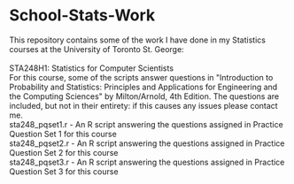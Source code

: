 # School-Stats-Work
This repository contains some of the work I have done in my Statistics courses at the University of Toronto St. George:<br />
<br />
STA248H1: Statistics for Computer Scientists<br />
For this course, some of the scripts answer questions in "Introduction to Probability and Statistics: Principles and Applications for Engineering and the Computing Sciences" by Milton/Arnold, 4th Edition. The questions are included, but not in their entirety: if this causes any issues please contact me.<br />
sta248_pqset1.r - An R script answering the questions assigned in Practice Question Set 1 for this course<br />
sta248_pqset2.r - An R script answering the questions assigned in Practice Question Set 2 for this course<br />
sta248_pqset3.r - An R script answering the questions assigned in Practice Question Set 3 for this course<br />

